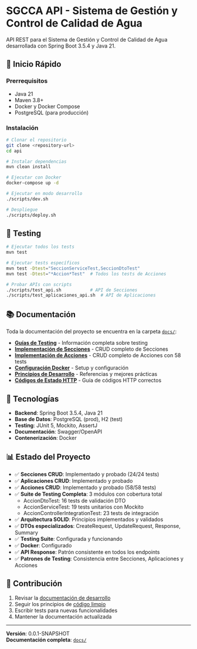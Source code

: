 # SGCCA API - Sistema de Gestión y Control de Calidad de Agua

API REST para el Sistema de Gestión y Control de Calidad de Agua desarrollada con Spring Boot 3.5.4 y Java 21.

## 🚀 Inicio Rápido

### Prerrequisitos
- Java 21
- Maven 3.8+
- Docker y Docker Compose
- PostgreSQL (para producción)

### Instalación
```bash
# Clonar el repositorio
git clone <repository-url>
cd api

# Instalar dependencias
mvn clean install

# Ejecutar con Docker
docker-compose up -d

# Ejecutar en modo desarrollo
./scripts/dev.sh

# Despliegue
./scripts/deploy.sh
```

## 🧪 Testing
```bash
# Ejecutar todos los tests
mvn test

# Ejecutar tests específicos
mvn test -Dtest="SeccionServiceTest,SeccionDtoTest"
mvn test -Dtest="*Accion*Test"  # Todos los tests de Acciones

# Probar APIs con scripts
./scripts/test_api.sh           # API de Secciones
./scripts/test_aplicaciones_api.sh  # API de Aplicaciones
```

## 📚 Documentación

Toda la documentación del proyecto se encuentra en la carpeta [`docs/`](./docs/):

- **[Guías de Testing](./docs/TESTS_README.md)** - Información completa sobre testing
- **[Implementación de Secciones](./docs/RESUMEN_SECCIONES.md)** - CRUD completo de Secciones
- **[Implementación de Acciones](./docs/)** - CRUD completo de Acciones con 58 tests
- **[Configuración Docker](./docs/DOCKER_README.md)** - Setup y configuración
- **[Principios de Desarrollo](./docs/)** - Referencias y mejores prácticas
- **[Códigos de Estado HTTP](./docs/http_status_codes.help.md)** - Guía de códigos HTTP correctos

## 🔧 Tecnologías

- **Backend**: Spring Boot 3.5.4, Java 21
- **Base de Datos**: PostgreSQL (prod), H2 (test)
- **Testing**: JUnit 5, Mockito, AssertJ
- **Documentación**: Swagger/OpenAPI
- **Contenerización**: Docker

## 📊 Estado del Proyecto

- ✅ **Secciones CRUD**: Implementado y probado (24/24 tests)
- ✅ **Aplicaciones CRUD**: Implementado y probado 
- ✅ **Acciones CRUD**: Implementado y probado (58/58 tests)
- ✅ **Suite de Testing Completa**: 3 módulos con cobertura total
  - AccionDtoTest: 16 tests de validación DTO
  - AccionServiceTest: 19 tests unitarios con Mockito
  - AccionControllerIntegrationTest: 23 tests de integración
- ✅ **Arquitectura SOLID**: Principios implementados y validados
- ✅ **DTOs especializados**: CreateRequest, UpdateRequest, Response, Summary
- ✅ **Testing Suite**: Configurada y funcionando
- ✅ **Docker**: Configurado
- ✅ **API Response**: Patrón consistente en todos los endpoints
- ✅ **Patrones de Testing**: Consistencia entre Secciones, Aplicaciones y Acciones

## 🤝 Contribución

1. Revisar la [documentación de desarrollo](./docs/)
2. Seguir los principios de [código limpio](./docs/principios_clean_code.help.md)
3. Escribir tests para nuevas funcionalidades
4. Mantener la documentación actualizada

---

**Versión**: 0.0.1-SNAPSHOT  
**Documentación completa**: [`docs/`](./docs/)

